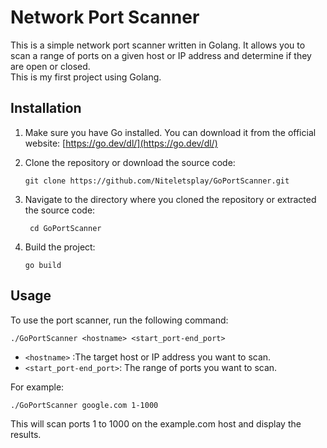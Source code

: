 # Network Port Scanner

This is a simple network port scanner written in Golang. It allows you to scan a range of ports on a given host or IP address and determine if they are open or closed.<br>
This is my first project using Golang.

## Installation

1. Make sure you have Go installed. You can download it from the official website: [https://go.dev/dl/](https://go.dev/dl/)

2. Clone the repository or download the source code:

   ```shell
   git clone https://github.com/Niteletsplay/GoPortScanner.git
   ```

3. Navigate to the directory where you cloned the repository or extracted the source code:

   ```shell
    cd GoPortScanner
    ```

4. Build the project:

    ```shell
    go build
    ```

## Usage

To use the port scanner, run the following command:

  ```shell
  ./GoPortScanner <hostname> <start_port-end_port>
  ```

  - `<hostname>` :The target host or IP address you want to scan.
  - `<start_port-end_port>`: The range of ports you want to scan.

For example:

  ```shell
  ./GoPortScanner google.com 1-1000
  ```

This will scan ports 1 to 1000 on the example.com host and display the results.
